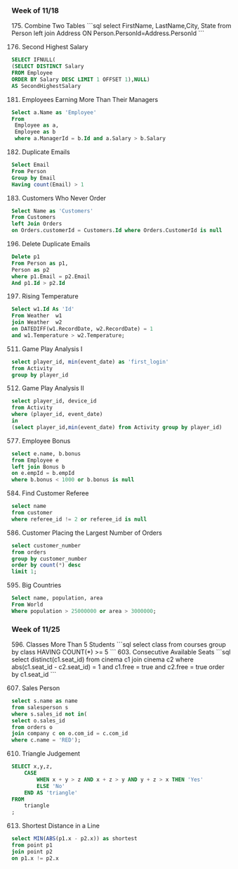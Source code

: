 <h3>Week of 11/18</h3>
175. Combine Two Tables
```sql
select
FirstName, LastName,City, State
from Person
left join
Address
ON
Person.PersonId=Address.PersonId
```

176. Second Highest Salary
```sql
SELECT IFNULL(
(SELECT DISTINCT Salary 
FROM Employee 
ORDER BY Salary DESC LIMIT 1 OFFSET 1),NULL) 
AS SecondHighestSalary
```

181. Employees Earning More Than Their Managers
```sql
Select a.Name as 'Employee'
From
 Employee as a,
 Employee as b
 where a.ManagerId = b.Id and a.Salary > b.Salary
```
182. Duplicate Emails
```sql
Select Email
From Person
Group by Email
Having count(Email) > 1
```

183. Customers Who Never Order
``` sql
Select Name as 'Customers' 
From Customers
left Join Orders
on Orders.customerId = Customers.Id where Orders.CustomerId is null
```

196. Delete Duplicate Emails
```sql
Delete p1 
From Person as p1,
Person as p2 
where p1.Email = p2.Email
And p1.Id > p2.Id
```

197. Rising Temperature
```sql
Select w1.Id As 'Id'
From Weather  w1
join Weather  w2
on DATEDIFF(w1.RecordDate, w2.RecordDate) = 1
and w1.Temperature > w2.Temperature;
```

511. Game Play Analysis I
```sql
select player_id, min(event_date) as 'first_login'
from Activity
group by player_id
```

512. Game Play Analysis II
```sql
select player_id, device_id
from Activity
where (player_id, event_date) 
in 
(select player_id,min(event_date) from Activity group by player_id)
```


577. Employee Bonus
```sql
select e.name, b.bonus
from Employee e
left join Bonus b
on e.empId = b.empId
where b.bonus < 1000 or b.bonus is null
```

584. Find Customer Referee
```sql
select name
from customer
where referee_id != 2 or referee_id is null
```

586. Customer Placing the Largest Number of Orders
```sql
select customer_number
from orders 
group by customer_number
order by count(*) desc
limit 1;
```

595. Big Countries
```sql
Select name, population, area
From World
Where population > 25000000 or area > 3000000;
```

<h3>Week of 11/25</h3>
596. Classes More Than 5 Students
```sql
select class 
from courses
group by class
HAVING COUNT(*) >= 5
```
603. Consecutive Available Seats
```sql
select distinct(c1.seat_id)
from cinema c1
join cinema c2
where abs(c1.seat_id - c2.seat_id) = 1
and c1.free = true and c2.free = true
order by c1.seat_id
```

607. Sales Person
```sql
select s.name as name
from salesperson s
where s.sales_id not in(
select o.sales_id
from orders o 
join company c on o.com_id = c.com_id
where c.name = 'RED');
```
610. Triangle Judgement
```sql
SELECT x,y,z,
    CASE
        WHEN x + y > z AND x + z > y AND y + z > x THEN 'Yes'
        ELSE 'No'
    END AS 'triangle'
FROM
    triangle
;
```

613. Shortest Distance in a Line
```sql
select MIN(ABS(p1.x - p2.x)) as shortest
from point p1
join point p2 
on p1.x != p2.x
```
